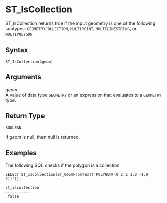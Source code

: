 # ST\_IsCollection<a name="ST_IsCollection-function"></a>

ST\_IsCollection returns true if the input geometry is one of the following subtypes: `GEOMETRYCOLLECTION`, `MULTIPOINT`, `MULTILINESTRING`, or `MULTIPOLYGON`\. 

## Syntax<a name="ST_IsCollection-function-syntax"></a>

```
ST_IsCollection(geom)
```

## Arguments<a name="ST_IsCollection-function-arguments"></a>

 *geom*   
A value of data type `GEOMETRY` or an expression that evaluates to a `GEOMETRY` type\. 

## Return Type<a name="ST_IsCollection-function-return"></a>

`BOOLEAN`

If *geom* is null, then null is returned\. 

## Examples<a name="ST_IsCollection-function-examples"></a>

The following SQL checks if the polygon is a collection\. 

```
SELECT ST_IsCollection(ST_GeomFromText('POLYGON((0 2,1 1,0 -1,0 2))'));
```

```
st_iscollection
-----------
 false
```
